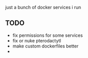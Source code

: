just a bunch of docker services i run

## TODO
* fix permissions for some services
* fix or nuke pterodactytl
* make custom dockerfiles better
* 
